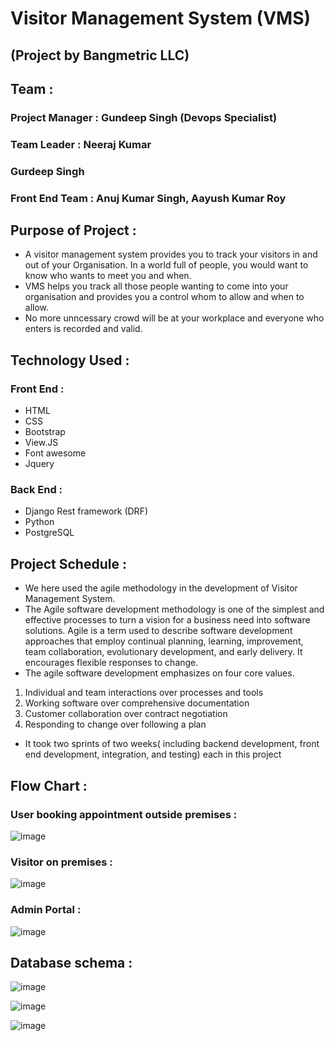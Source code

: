 # Visitor Management System (VMS)
## (Project by Bangmetric LLC)
## Team :
### Project Manager : Gundeep Singh (Devops Specialist)
### Team Leader : Neeraj Kumar
### Gurdeep Singh
### Front End Team : Anuj Kumar Singh, Aayush Kumar Roy
## Purpose of Project :
* A visitor management system provides you to track your visitors in and out of your Organisation. In a world full of people, you would want to know who wants to meet you and when.
* VMS helps you track all those people wanting to come into your organisation and provides you a control whom to allow and when to allow.
* No more unncessary crowd will be at your workplace and everyone who enters is recorded and valid.

## Technology Used :
### Front End :
* HTML 
* CSS 
* Bootstrap
* View.JS
* Font awesome
* Jquery

### Back End :
* Django Rest framework (DRF)
* Python
* PostgreSQL

## Project Schedule :
* We here used the agile methodology in the development of Visitor Management System.
* The Agile software development methodology is one of the simplest and effective processes to turn a vision for a business need into software solutions. Agile is a term used to describe software development approaches that employ continual planning, learning, improvement, team collaboration, evolutionary development, and early delivery. It encourages flexible responses to change.
* The agile software development emphasizes on four core values.

1. Individual and team interactions over processes and tools
2. Working software over comprehensive documentation
3. Customer collaboration over contract negotiation
4. Responding to change over following a plan

* It took two sprints of two weeks( including backend development, front end development, integration, and testing) each in this project

## Flow Chart :
### User booking appointment outside premises :
![image](https://user-images.githubusercontent.com/54369528/109418006-123a8580-79ec-11eb-9af5-91a51d9cf32b.png)

### Visitor on premises : 
![image](https://user-images.githubusercontent.com/54369528/109418027-254d5580-79ec-11eb-83bb-2ca0ee9d6f4c.png)

### Admin Portal :
![image](https://user-images.githubusercontent.com/54369528/109418039-3eee9d00-79ec-11eb-8746-a7919c636f31.png)

## Database schema :
![image](https://user-images.githubusercontent.com/54369528/109417939-bf60ce00-79eb-11eb-80e6-155d45ba0558.png)

![image](https://user-images.githubusercontent.com/54369528/109417931-b53ecf80-79eb-11eb-87f7-7bd69fd85250.png)

![image](https://user-images.githubusercontent.com/54369528/109417920-a0623c00-79eb-11eb-98ac-a414c3de9dfe.png)


